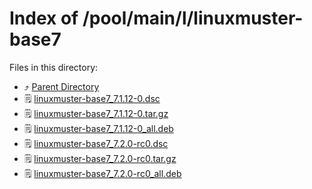 
# Index of /pool/main/l/linuxmuster-base7
Files in this directory:
- ⤴ [Parent Directory](../)
- 🗒 [linuxmuster-base7_7.1.12-0.dsc](linuxmuster-base7_7.1.12-0.dsc)
- 🗒 [linuxmuster-base7_7.1.12-0.tar.gz](linuxmuster-base7_7.1.12-0.tar.gz)
- 🗒 [linuxmuster-base7_7.1.12-0_all.deb](linuxmuster-base7_7.1.12-0_all.deb)
- 🗒 [linuxmuster-base7_7.2.0-rc0.dsc](linuxmuster-base7_7.2.0-rc0.dsc)
- 🗒 [linuxmuster-base7_7.2.0-rc0.tar.gz](linuxmuster-base7_7.2.0-rc0.tar.gz)
- 🗒 [linuxmuster-base7_7.2.0-rc0_all.deb](linuxmuster-base7_7.2.0-rc0_all.deb)
